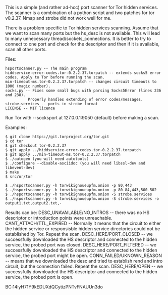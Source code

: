 This is a simple (and rather ad-hoc) port scanner for Tor hidden
services.  The scanner is a combination of a python script and two
patches for tor v0.2.37. Nmap and strobe did not work well for me.

There is a problem specific to Tor hidden services scanning. Assume that
we want to scan many ports but the hs_desc is not available.  This will
lead to many unnecessary thread/sockets_connections.  It is better to
try to connect to one port and check for the descriptor and then if it
is available, scan all other ports.

Files:

    hsportscanner.py -- The main program
    hiddservice-error-codes.tor-0.2.2.37.torpatch -- extends socks5 error codes. Apply to Tor before running the scan.
    min-timeout-ms.tor-0.2.2.37.torpatch -- changes circuit timeouts to 1000 (magic number).
    socks.py -- Fixes some small bugs with parsing Socks5Error (lines 236 and 238). 
              Properly handles extending of error codes/messages.
    strobe.services -- ports in strobe format
    LICENSE -- MIT licence

Run Tor with --socksport at 127.0.0.1:9050 (default) before making a scan.

Examples:

    $ git clone https://git.torproject.org/tor.git
    $ cd tor
    $ git checkout tor-0.2.2.37
    $ git apply ../hiddservice-error-codes.tor-0.2.2.37.torpatch
    $ git apply ../min-timeout-ms.tor-0.2.2.37.torpatch
    $ ./autogen (you will need autotools)
    $ ./configure --disable-asciidoc (you will need libssl-dev and libevent-dev)
    $ make
    $ src/or/tor
    
    $ ./hsportscanner.py -h torwikignoueupfm.onion -p 80,443
    $ ./hsportscanner.py -h torwikignoueupfm.onion -p 80-84,443,500-502
    $ ./hsportscanner.py -h torwikignoueupfm.onion -S strobe.services
    $ ./hsportscanner.py -h torwikignoueupfm.onion -S strobe.services -o output1.txt,output2.txt,-


Results can be:
    DESC_UNAVAILABLE/NO_INTROS -- there was no HS descriptor or introduction points were unreachable.
    CANT_ATTACH/TTL_EXPIRED    -- Normally it means that the circuit to either the hidden service
                                  or responsisble hidden service directories could not be established by Tor. Repeat the scan.
    DESC_HERE/PORT_CLOSED      -- we successfully downloaded the HS descriptor and connected to the hidden service, the probed port was closed. 
    DESC_HERE/PORT_FILTERED    -- we successfully downloaded the HS descriptor and connected to the hidden service, the probed port might be open.
    CONN_FAILED/UKNOWN_REASON  -- means that we downloaded the desc and tried to establish rend and intro circuit, but the connection failed. Repeat the scan.
    DESC_HERE/OPEN             -- we successfully downloaded the HS descriptor and connected to the hidden service, the probed port is open.

BC:14iyH71Y9kEDUXdQCytizPNTvFNAUUn3do 
